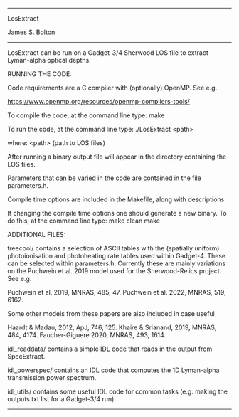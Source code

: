 ---------------------------------------------------------------

LosExtract

James S. Bolton

---------------------------------------------------------------

LosExtract can be run on a Gadget-3/4 Sherwood LOS file to extract
Lyman-alpha optical depths. 

RUNNING THE CODE:

Code requirements are a C compiler with (optionally) OpenMP. See e.g.

https://www.openmp.org/resources/openmp-compilers-tools/

To compile the code, at the command line type:
make

To run the code, at the command line type:
./LosExtract &lt;path&gt;

where:
&lt;path&gt;     (path to LOS files)

After running a binary output file will appear in the directory
containing the LOS files.

Parameters that can be varied in the code are contained in the file
parameters.h.

Compile time options are included in the Makefile, along with descriptions.

If changing the compile time options one should generate a new binary.
To do this, at the command line type:
make clean
make


ADDITIONAL FILES:

treecool/ contains a selection of ASCII tables with the (spatially
uniform) photoionisation and photoheating rate tables used within
Gadget-4.  These can be selected within parameters.h.  Currently these
are mainly variations on the Puchwein et al. 2019 model used for the
Sherwood-Relics project.  See e.g.

Puchwein et al. 2019, MNRAS, 485, 47.
Puchwein et al. 2022, MNRAS, 519, 6162.

Some other models from these papers are also included in case useful

Haardt &amp; Madau, 2012, ApJ, 746, 125.
Khaire &amp; Srianand, 2019, MNRAS, 484, 4174.
Faucher-Giguere 2020, MNRAS, 493, 1614.

idl_readdata/ contains a simple IDL code that reads in the output from
SpecExtract.

idl_powerspec/ contains an IDL code that computes the 1D Lyman-alpha
transmission power spectrum.

idl_utils/ contains some useful IDL code for common tasks (e.g. making the
outputs.txt list for a Gadget-3/4 run)

---------------------------------------------------------------

